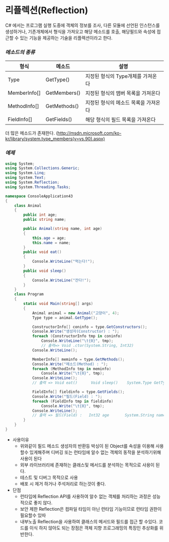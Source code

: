 # 리플렉션(Reflection)
C# 에서는 프로그램 실행 도중에 객체의 정보를 조사, 다른 모듈에 선언된 인스턴스를 생성하거나, 기존개체에서 형식을 가져오고 해당 메소드를 호출, 해당필드와 속성에 접근할 수 있는 기능을 제공하는 기술을 리플렉션이라고 한다.

### ***메소드의 종류***
| 형식 |메소드|설명|
|---|---|---|
| Type|GetType()|지정된 형식의 Type개체를 가져온다|
| MemberInfo[]|GetMembers()|지정된 형식의 맴버 목록을 가져온다|
| MethodInfo[]|GetMethods()|지정된 형식의 메소드 목록을 가져온다|
| FieldInfo[]|GetFields()|해당 형식의 필드 목록을 가져온다|
더 많은 메소드가 존재한다.
(http://msdn.microsoft.com/ko-kr/library/system.type_members(v=vs.90).aspx)
### ***예제***

```c#
using System;
using System.Collections.Generic;
using System.Linq;
using System.Text;
using System.Reflection;
using System.Threading.Tasks;

namespace ConsoleApplication43
{
    class Animal
    {
        public int age;
        public string name;

        public Animal(string name, int age)
        {
            this.age = age;
            this.name = name;
        }
        public void eat()
        {
            Console.WriteLine("먹는다!");
        }
        public void sleep()
        {
            Console.WriteLine("잔다!");
        }
    }
    class Program
    {
        static void Main(string[] args)
        {
            Animal animal = new Animal("고양이", 4);
            Type type = animal.GetType();

            ConstructorInfo[] coninfo = type.GetConstructors();
            Console.Write("생성자(Constructor) : ");
            foreach (ConstructorInfo tmp in coninfo)
                Console.WriteLine("\t{0}", tmp);
                // 출력=> Void .ctor(System.String, Int32)
            Console.WriteLine();

            MemberInfo[] meminfo = type.GetMethods();
            Console.Write("메소드(Method) : ");
            foreach (MethodInfo tmp in meminfo)
                Console.Write("\t{0}", tmp);
            Console.WriteLine();
            // 출력 => Void eat()      Void sleep()    System.Type GetType()   System.String ToString()        Boolean Equals(System.Object)   Int32 GetHashCode()

            FieldInfo[] fieldinfo = type.GetFields();
            Console.Write("필드(Field) : ");
            foreach (FieldInfo tmp in fieldinfo)
                Console.Write("\t{0}", tmp);
            Console.WriteLine();
            // 출력 => 필드(Field) :   Int32 age       System.String name   
        }
    }
}
```
* 사용이유
  * 위와같이 필드 메소드 생성자의 반환등 박싱이 된 Object를 속성을 이용해 사용할수 있게해주며 디버깅 또는 런타임에 알수 없는 객체의 동작을 분석하기위해 사용이 된다
  * 외부 라이브러리에 존재하는 클래스및 메서드를 분석하는 목적으로 사용이 된다.
  * 테스트 및 디버그 목적으로 사용
  * 배포 시 제거 하거나 주석처리로 하는것이 좋다.
* 단점
  * 런타임에 Reflection API를 사용하여 알수 없는 객체를 처리하는 과정은 성능적으로 좋지 않다. 
  * 보안 제한 Reflection은 컴파일 타임이 아닌 런타임 기능이므로 런타임 권한이 필요할수 있따
  * 내부노출 Reflection을 사용하여 클래스의 메서드와 필드를 접근 할 수있다. 코드를 이식 하지 않아도 되는 장점은 객체 지향 프로그래밍의 특징인 추상화를 위반한다.    

